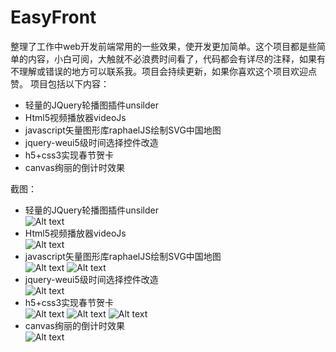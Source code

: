 # EasyFront
整理了工作中web开发前端常用的一些效果，使开发更加简单。这个项目都是些简单的内容，小白可阅，大触就不必浪费时间看了，代码都会有详尽的注释，如果有不理解或错误的地方可以联系我。项目会持续更新，如果你喜欢这个项目欢迎点赞。
项目包括以下内容：
- 轻量的JQuery轮播图插件unsilder
- Html5视频播放器videoJs
- javascript矢量图形库raphaelJS绘制SVG中国地图
- jquery-weui5级时间选择控件改造
- h5+css3实现春节贺卡
- canvas绚丽的倒计时效果

截图：
- 轻量的JQuery轮播图插件unsilder<br />
![Alt text](https://github.com/hilanmiao/EasyFront/blob/master/unslider/screenhost/1.png)
- Html5视频播放器videoJs<br />
![Alt text](https://github.com/hilanmiao/EasyFront/blob/master/videoJs/screenhost/1.png)
- javascript矢量图形库raphaelJS绘制SVG中国地图<br />
![Alt text](https://github.com/hilanmiao/EasyFront/blob/master/raphael/screenhost/1.png)
![Alt text](https://github.com/hilanmiao/EasyFront/blob/master/raphael/screenhost/2.png)
- jquery-weui5级时间选择控件改造<br />
![Alt text](https://github.com/hilanmiao/EasyFront/blob/master/datetime-picker/screenhost/1.png)
- h5+css3实现春节贺卡<br />
![Alt text](https://github.com/hilanmiao/EasyFront/blob/master/happyNewYear/screenhost/1.png)
![Alt text](https://github.com/hilanmiao/EasyFront/blob/master/happyNewYear/screenhost/2.png)
![Alt text](https://github.com/hilanmiao/EasyFront/blob/master/happyNewYear/screenhost/3.png)
- canvas绚丽的倒计时效果<br />
![Alt text](https://github.com/hilanmiao/EasyFront/blob/master/canvas-clock/screenhost/1.png)
